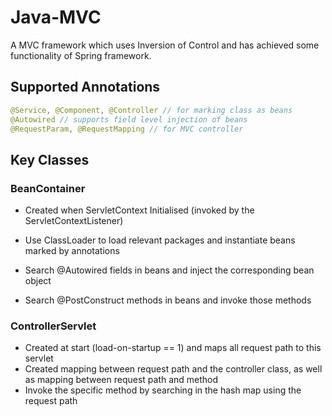 # Java-MVC

A MVC framework which uses Inversion of Control and has achieved some functionality of Spring framework.

## Supported Annotations

```java
@Service, @Component, @Controller // for marking class as beans
@Autowired // supports field level injection of beans
@RequestParam, @RequestMapping // for MVC controller
```

## Key Classes

### BeanContainer

- Created when ServletContext Initialised (invoked by the ServletContextListener)

- Use ClassLoader to load relevant packages and instantiate beans marked by annotations
- Search @Autowired fields in beans and inject the corresponding bean object
- Search @PostConstruct methods in beans and invoke those methods

### ControllerServlet

- Created at start (load-on-startup == 1) and maps all request path to this servlet
- Created mapping between request path and the controller class, as well as mapping between request path and method
- Invoke the specific method by searching in the hash map using the request path 

